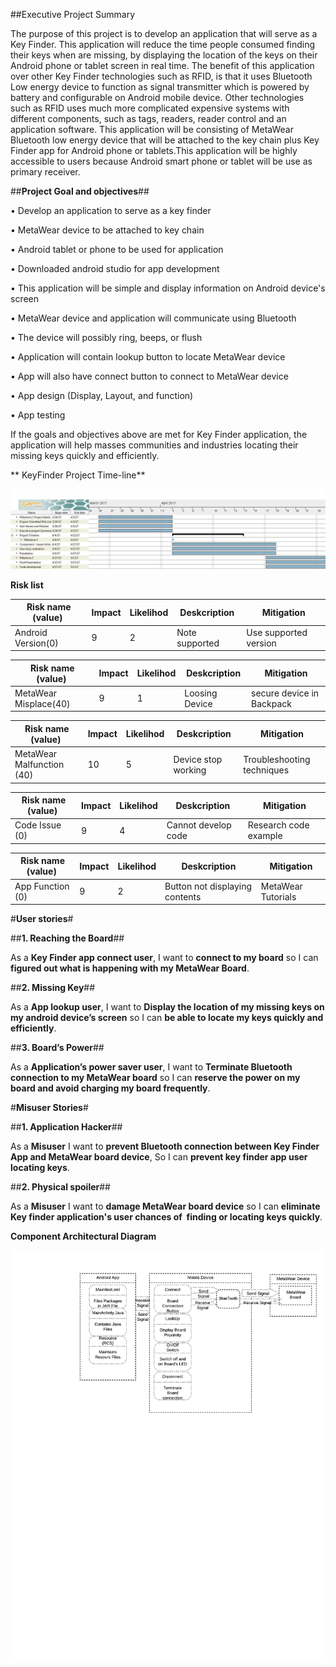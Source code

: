 ##Executive Project Summary

The purpose of this project is to develop an application that will serve as a Key Finder. This application will reduce the time people consumed finding their keys when are missing, by displaying the location of the keys on their Android phone or tablet screen in real time. The benefit of this application over other Key Finder technologies such as RFID, is that it uses Bluetooth Low energy device to function as signal transmitter which is powered by battery and configurable on Android mobile device. Other technologies such as RFID uses much more complicated expensive systems with different components, such as tags, readers, reader control and an application software. This application will be consisting of MetaWear Bluetooth low energy device that will be attached to the key chain plus Key Finder app for Android phone or tablets.This application will be highly accessible to users because Android smart phone or tablet will be use as primary receiver. 

##**Project Goal and objectives**##

• Develop an application to serve as a key finder

• MetaWear device to be attached to key chain

• Android tablet or phone to be used for application

• Downloaded android studio for app development

• This application will be simple and display information on Android device's screen

• MetaWear device and application will communicate using Bluetooth

• The device will possibly ring, beeps, or flush 

• Application will contain lookup button to locate MetaWear device

• App will also have connect button to connect to MetaWear device

• App design (Display, Layout, and function)

• App testing

If the goals and objectives above are met for Key Finder application, 
the application will help masses communities and industries locating their missing keys quickly and efficiently.


** KeyFinder Project Time-line**
 
 

![Alt text](https://github.com/jnyiok/KeyFinder/blob/master/Projecttimeline.jpg)




**Risk list**

| Risk name (value)  | Impact | Likelihod | Deskcription | Mitigation |
| ------------- | ------------- | ------- | ------------ | ---------- |
| Android Version(0)  | 9 | 2 | Note supported | Use supported version |

| Risk name (value)  | Impact | Likelihod | Deskcription | Mitigation |
| ------------- | ------------- | ------- | ------------ | ---------- |
| MetaWear Misplace(40)  | 9 | 1 | Loosing Device | secure device in Backpack |

| Risk name (value)  | Impact | Likelihod | Deskcription | Mitigation |
| ------------- | ------------- | ------- | ------------ | ---------- |
| MetaWear Malfunction (40)  | 10 | 5 | Device stop working | Troubleshooting techniques |

| Risk name (value)  | Impact | Likelihod | Deskcription | Mitigation |
| ------------- | ------------- | ------- | ------------ | ---------- |
| Code Issue (0)  | 9 | 4 | Cannot develop code | Research code example |

| Risk name (value)  | Impact | Likelihod | Deskcription | Mitigation |
| ------------- | ------------- | ------- | ------------ | ---------- |
| App Function (0)  | 9 | 2 | Button not displaying contents | MetaWear Tutorials |


#**User stories**#


##**1. Reaching the Board**##

As a **Key Finder app connect user**, I want to **connect to my board** so I can **figured out what is happening with my MetaWear Board**.

##**2. Missing Key**##

As a **App lookup user**, I want to **Display the location of my missing keys on my android device’s screen** so I can **be able to locate my keys quickly and efficiently**.

##**3. Board’s Power**##

As a **Application’s power saver user**, I want to **Terminate Bluetooth connection to my MetaWear board** so I can **reserve the power on my board and avoid charging my board frequently**.


#**Misuser Stories**#

##**1. Application Hacker**##

As a **Misuser** I want to **prevent Bluetooth connection between Key Finder App and MetaWear board device**, So I can **prevent key finder app user locating keys**.

##**2. Physical spoiler**##

As a **Misuser** I want to **damage MetaWear board device** so I can **eliminate Key finder application's user chances of  finding or locating keys quickly**.



**Component Architectural Diagram**

![Alt text](https://github.com/jnyiok/KeyFinder/blob/master/ComponenArchitecturalDiagram.jpeg)
